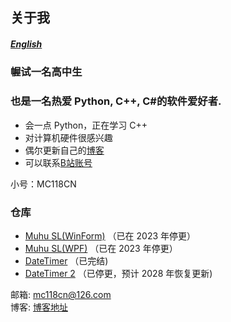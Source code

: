 ## 关于我  
##### [English](https://github.com/Muhu-C/Muhu-C/blob/main/README_EN.md)  
  
### 幄试一名高中生  
### 也是一名热爱 Python, C++, C#的软件爱好者.  
  
- 会一点 Python，正在学习 C++  
- 对计算机硬件很感兴趣  
- 偶尔更新自己的[博客](https://muhu-c.github.io)  
- 可以联系[B站账号](https://space.bilibili.com/1469137723)  

小号：MC118CN
  
### 仓库  

- [Muhu SL(WinForm)](https://github.com/Muhu-C/Muhu-SL) （已在 2023 年停更）  
- [Muhu SL(WPF)](https://github.com/Muhu-C/MuhuSL-WPF) （已在 2023 年停更）  
- [DateTimer](https://github.com/Muhu-C/DateTimer) （已完结)
- [DateTimer 2](https://github.com/Muhu-C/DateTimer2) （已停更，预计 2028 年恢复更新)
  
邮箱: mc118cn@126.com  
博客: [博客地址](https://mc118cn.github.io)  
<!--
**Muhu-C/Muhu-C** is a ✨ _special_ ✨ repository because its `README.md` (this file) appears on your GitHub profile.


Here are some ideas to get you started:

- 🔭 I’m currently working on ...
- 🌱 I’m currently learning ...
- 👯 I’m looking to collaborate on ...
- 🤔 I’m looking for help with ...
- 💬 Ask me about ...
- 📫 How to reach me: ...
- 😄 Pronouns: ...
- ⚡ Fun fact: ...
-->
